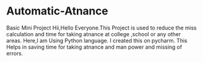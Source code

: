 # Automatic-Atnance
Basic Mini Project
Hii,Hello Everyone.This Project is used to reduce the miss calculation and time for taking atnance at college ,school or any other areas.
Here,I am Using Python language.
I created this on pycharm.
This Helps in saving time for taking atnance and man power and missing of errors.
